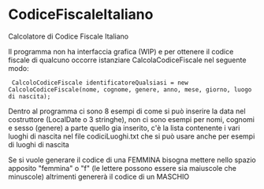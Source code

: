 # CodiceFiscaleItaliano
Calcolatore di Codice Fiscale Italiano


Il programma non ha interfaccia grafica (WIP) e per ottenere il codice fiscale di qualcuno occorre istanziare CalcolaCodiceFiscale nel seguente modo:

     CalcoloCodiceFiscale identificatoreQualsiasi = new CalcoloCodiceFiscale(nome, cognome, genere, anno, mese, giorno, luogo di nascita);


Dentro al programma ci sono 8 esempi di come si può inserire la data nel costruttore (LocalDate o 3 stringhe),
non ci sono esempi per nomi, cognomi e sesso (genere) a parte quello gia inserito,
c'è la lista contenente i vari luoghi di nascita nel file codiciLuoghi.txt che si può usare anche per esempi di luoghi di nascita

Se si vuole generare il codice di una FEMMINA bisogna mettere nello spazio apposito "femmina" o "f" (le lettere possono essere sia maiuscole che minuscole)
altrimenti genererà il codice di un MASCHIO
